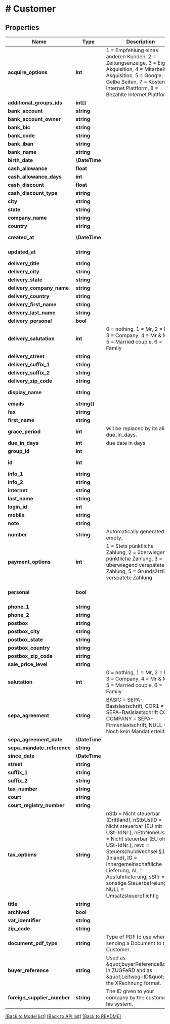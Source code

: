 # # Customer

## Properties

Name | Type | Description | Notes
------------ | ------------- | ------------- | -------------
**acquire_options** | **int** | 1 &#x3D; Empfehlung eines anderen Kunden, 2 &#x3D; Zeitungsanzeige, 3 &#x3D; Eigene Akquisition, 4 &#x3D; Mitarbeiter Akquisition, 5 &#x3D; Google, 6 &#x3D; Gelbe Seiten, 7 &#x3D; Kostenlose Internet Plattform, 8 &#x3D; Bezahlte Internet Plattform | [optional]
**additional_groups_ids** | **int[]** |  | [optional]
**bank_account** | **string** |  | [optional]
**bank_account_owner** | **string** |  | [optional]
**bank_bic** | **string** |  | [optional]
**bank_code** | **string** |  | [optional]
**bank_iban** | **string** |  | [optional]
**bank_name** | **string** |  | [optional]
**birth_date** | **\DateTime** |  | [optional]
**cash_allowance** | **float** |  | [optional]
**cash_allowance_days** | **int** |  | [optional]
**cash_discount** | **float** |  | [optional]
**cash_discount_type** | **string** |  | [optional]
**city** | **string** |  | [optional]
**state** | **string** |  | [optional]
**company_name** | **string** |  |
**country** | **string** |  | [optional]
**created_at** | **\DateTime** |  | [optional] [readonly]
**updated_at** | **string** |  | [optional] [readonly]
**delivery_title** | **string** |  | [optional]
**delivery_city** | **string** |  | [optional]
**delivery_state** | **string** |  | [optional]
**delivery_company_name** | **string** |  | [optional]
**delivery_country** | **string** |  | [optional]
**delivery_first_name** | **string** |  | [optional]
**delivery_last_name** | **string** |  | [optional]
**delivery_personal** | **bool** |  | [optional]
**delivery_salutation** | **int** | 0 &#x3D; nothing, 1 &#x3D; Mr, 2 &#x3D; Mrs, 3 &#x3D; Company, 4 &#x3D; Mr &amp; Mrs, 5 &#x3D; Married couple, 6 &#x3D; Family | [optional]
**delivery_street** | **string** |  | [optional]
**delivery_suffix_1** | **string** |  | [optional]
**delivery_suffix_2** | **string** |  | [optional]
**delivery_zip_code** | **string** |  | [optional]
**display_name** | **string** |  | [optional] [readonly]
**emails** | **string[]** |  | [optional]
**fax** | **string** |  | [optional]
**first_name** | **string** |  | [optional]
**grace_period** | **int** | will be replaced by its alias due_in_days. | [optional]
**due_in_days** | **int** | due date in days | [optional]
**group_id** | **int** |  | [optional]
**id** | **int** |  | [optional] [readonly]
**info_1** | **string** |  | [optional]
**info_2** | **string** |  | [optional]
**internet** | **string** |  | [optional]
**last_name** | **string** |  |
**login_id** | **int** |  | [optional]
**mobile** | **string** |  | [optional]
**note** | **string** |  | [optional]
**number** | **string** | Automatically generated if empty. | [optional]
**payment_options** | **int** | 1 &#x3D; Stets pünktliche Zahlung, 2 &#x3D; überwiegend pünktliche Zahlung, 3 &#x3D; überwiegend verspätete Zahlung, 5 &#x3D; Grundsätzlich verspätete Zahlung | [optional]
**personal** | **bool** |  | [optional] [default to false]
**phone_1** | **string** |  | [optional]
**phone_2** | **string** |  | [optional]
**postbox** | **string** |  | [optional]
**postbox_city** | **string** |  | [optional]
**postbox_state** | **string** |  | [optional]
**postbox_country** | **string** |  | [optional]
**postbox_zip_code** | **string** |  | [optional]
**sale_price_level** | **string** |  | [optional]
**salutation** | **int** | 0 &#x3D; nothing, 1 &#x3D; Mr, 2 &#x3D; Mrs, 3 &#x3D; Company, 4 &#x3D; Mr &amp; Mrs, 5 &#x3D; Married couple, 6 &#x3D; Family | [optional]
**sepa_agreement** | **string** | BASIC &#x3D; SEPA-Basislastschrift, COR1 &#x3D; SEPA-Basislastschrift COR1, COMPANY &#x3D; SEPA-Firmenlastschrift, NULL &#x3D; Noch kein Mandat erteilt | [optional]
**sepa_agreement_date** | **\DateTime** |  | [optional]
**sepa_mandate_reference** | **string** |  | [optional]
**since_date** | **\DateTime** |  | [optional]
**street** | **string** |  | [optional]
**suffix_1** | **string** |  | [optional]
**suffix_2** | **string** |  | [optional]
**tax_number** | **string** |  | [optional]
**court** | **string** |  | [optional]
**court_registry_number** | **string** |  | [optional]
**tax_options** | **string** | nStb &#x3D; Nicht steuerbar (Drittland), nStbUstID &#x3D; Nicht steuerbar (EU mit USt-IdNr.), nStbNoneUstID &#x3D; Nicht steuerbar (EU ohne USt-IdNr.), revc &#x3D; Steuerschuldwechsel §13b (Inland), IG &#x3D; Innergemeinschaftliche Lieferung, AL &#x3D; Ausfuhrlieferung, sStfr &#x3D; sonstige Steuerbefreiung, NULL &#x3D; Umsatzsteuerpflichtig | [optional]
**title** | **string** |  | [optional]
**archived** | **bool** |  | [optional]
**vat_identifier** | **string** |  | [optional]
**zip_code** | **string** |  | [optional]
**document_pdf_type** | **string** | Type of PDF to use when sending a Document to the Customer. | [optional] [default to 'default']
**buyer_reference** | **string** | Used as \&quot;buyerReference\&quot; in ZUGFeRD and as \&quot;Leitweg-ID\&quot; in the XRechnung format. | [optional]
**foreign_supplier_number** | **string** | The ID given to your company by the customer in his system. | [optional]

[[Back to Model list]](../../README.md#models) [[Back to API list]](../../README.md#endpoints) [[Back to README]](../../README.md)
